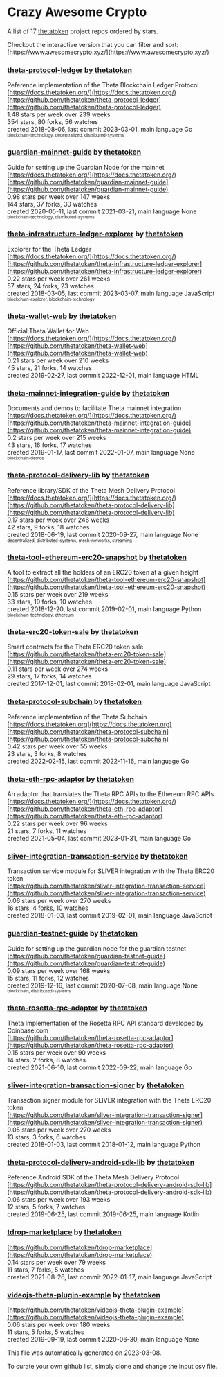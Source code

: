# Crazy Awesome Crypto
A list of 17 [thetatoken](https://github.com/thetatoken) project repos ordered by stars.  

Checkout the interactive version that you can filter and sort: 
[https://www.awesomecrypto.xyz/](https://www.awesomecrypto.xyz/)  


### [theta-protocol-ledger](https://github.com/thetatoken/theta-protocol-ledger) by [thetatoken](https://github.com/thetatoken)  
Reference implementation of the Theta Blockchain Ledger Protocol  
[https://docs.thetatoken.org/](https://docs.thetatoken.org/)  
[https://github.com/thetatoken/theta-protocol-ledger](https://github.com/thetatoken/theta-protocol-ledger)  
1.48 stars per week over 239 weeks  
354 stars, 80 forks, 56 watches  
created 2018-08-06, last commit 2023-03-01, main language Go  
<sub><sup>blockchain-technology, decentralized, distributed-systems</sup></sub>


### [guardian-mainnet-guide](https://github.com/thetatoken/guardian-mainnet-guide) by [thetatoken](https://github.com/thetatoken)  
Guide for setting up the Guardian Node for the mainnet  
[https://docs.thetatoken.org/](https://docs.thetatoken.org/)  
[https://github.com/thetatoken/guardian-mainnet-guide](https://github.com/thetatoken/guardian-mainnet-guide)  
0.98 stars per week over 147 weeks  
144 stars, 37 forks, 30 watches  
created 2020-05-11, last commit 2021-03-21, main language None  
<sub><sup>blockchain-technology, distributed-systems</sup></sub>


### [theta-infrastructure-ledger-explorer](https://github.com/thetatoken/theta-infrastructure-ledger-explorer) by [thetatoken](https://github.com/thetatoken)  
Explorer for the Theta Ledger  
[https://docs.thetatoken.org/](https://docs.thetatoken.org/)  
[https://github.com/thetatoken/theta-infrastructure-ledger-explorer](https://github.com/thetatoken/theta-infrastructure-ledger-explorer)  
0.22 stars per week over 261 weeks  
57 stars, 24 forks, 23 watches  
created 2018-03-05, last commit 2023-03-07, main language JavaScript  
<sub><sup>blockchain-explorer, blockchain-technology</sup></sub>


### [theta-wallet-web](https://github.com/thetatoken/theta-wallet-web) by [thetatoken](https://github.com/thetatoken)  
Official Theta Wallet for Web  
[https://docs.thetatoken.org/](https://docs.thetatoken.org/)  
[https://github.com/thetatoken/theta-wallet-web](https://github.com/thetatoken/theta-wallet-web)  
0.21 stars per week over 210 weeks  
45 stars, 21 forks, 14 watches  
created 2019-02-27, last commit 2022-12-01, main language HTML  


### [theta-mainnet-integration-guide](https://github.com/thetatoken/theta-mainnet-integration-guide) by [thetatoken](https://github.com/thetatoken)  
Documents and demos to facilitate Theta mainnet integration  
[https://docs.thetatoken.org/](https://docs.thetatoken.org/)  
[https://github.com/thetatoken/theta-mainnet-integration-guide](https://github.com/thetatoken/theta-mainnet-integration-guide)  
0.2 stars per week over 215 weeks  
43 stars, 16 forks, 17 watches  
created 2019-01-17, last commit 2022-01-07, main language None  
<sub><sup>blockchain-demos</sup></sub>


### [theta-protocol-delivery-lib](https://github.com/thetatoken/theta-protocol-delivery-lib) by [thetatoken](https://github.com/thetatoken)  
Reference library/SDK of the Theta Mesh Delivery Protocol  
[https://docs.thetatoken.org/](https://docs.thetatoken.org/)  
[https://github.com/thetatoken/theta-protocol-delivery-lib](https://github.com/thetatoken/theta-protocol-delivery-lib)  
0.17 stars per week over 246 weeks  
42 stars, 9 forks, 18 watches  
created 2018-06-19, last commit 2020-09-27, main language None  
<sub><sup>decentralized, distributed-systems, mesh-networks, streaming</sup></sub>


### [theta-tool-ethereum-erc20-snapshot](https://github.com/thetatoken/theta-tool-ethereum-erc20-snapshot) by [thetatoken](https://github.com/thetatoken)  
A tool to extract all the holders of an ERC20 token at a given height  
[https://github.com/thetatoken/theta-tool-ethereum-erc20-snapshot](https://github.com/thetatoken/theta-tool-ethereum-erc20-snapshot)  
0.15 stars per week over 219 weeks  
33 stars, 19 forks, 10 watches  
created 2018-12-20, last commit 2019-02-01, main language Python  
<sub><sup>blockchain-technology, ethereum</sup></sub>


### [theta-erc20-token-sale](https://github.com/thetatoken/theta-erc20-token-sale) by [thetatoken](https://github.com/thetatoken)  
Smart contracts for the Theta ERC20 token sale  
[https://github.com/thetatoken/theta-erc20-token-sale](https://github.com/thetatoken/theta-erc20-token-sale)  
0.11 stars per week over 274 weeks  
29 stars, 17 forks, 14 watches  
created 2017-12-01, last commit 2018-02-01, main language JavaScript  


### [theta-protocol-subchain](https://github.com/thetatoken/theta-protocol-subchain) by [thetatoken](https://github.com/thetatoken)  
Reference implementation of the Theta Subchain  
[https://docs.thetatoken.org](https://docs.thetatoken.org)  
[https://github.com/thetatoken/theta-protocol-subchain](https://github.com/thetatoken/theta-protocol-subchain)  
0.42 stars per week over 55 weeks  
23 stars, 3 forks, 8 watches  
created 2022-02-15, last commit 2022-11-16, main language Go  


### [theta-eth-rpc-adaptor](https://github.com/thetatoken/theta-eth-rpc-adaptor) by [thetatoken](https://github.com/thetatoken)  
An adaptor that translates the Theta RPC APIs to the Ethereum RPC APIs  
[https://docs.thetatoken.org/](https://docs.thetatoken.org/)  
[https://github.com/thetatoken/theta-eth-rpc-adaptor](https://github.com/thetatoken/theta-eth-rpc-adaptor)  
0.22 stars per week over 96 weeks  
21 stars, 7 forks, 11 watches  
created 2021-05-04, last commit 2023-01-31, main language Go  


### [sliver-integration-transaction-service](https://github.com/thetatoken/sliver-integration-transaction-service) by [thetatoken](https://github.com/thetatoken)  
Transaction service module for SLIVER integration with the Theta ERC20 token  
[https://github.com/thetatoken/sliver-integration-transaction-service](https://github.com/thetatoken/sliver-integration-transaction-service)  
0.06 stars per week over 270 weeks  
16 stars, 4 forks, 10 watches  
created 2018-01-03, last commit 2019-02-01, main language JavaScript  


### [guardian-testnet-guide](https://github.com/thetatoken/guardian-testnet-guide) by [thetatoken](https://github.com/thetatoken)  
Guide for setting up the guardian node for the guardian testnet  
[https://github.com/thetatoken/guardian-testnet-guide](https://github.com/thetatoken/guardian-testnet-guide)  
0.09 stars per week over 168 weeks  
15 stars, 11 forks, 12 watches  
created 2019-12-16, last commit 2020-07-08, main language None  
<sub><sup>blockchain, distributed-systems</sup></sub>


### [theta-rosetta-rpc-adaptor](https://github.com/thetatoken/theta-rosetta-rpc-adaptor) by [thetatoken](https://github.com/thetatoken)  
Theta Implementation of the Rosetta RPC API standard developed by Coinbase.com  
[https://github.com/thetatoken/theta-rosetta-rpc-adaptor](https://github.com/thetatoken/theta-rosetta-rpc-adaptor)  
0.15 stars per week over 90 weeks  
14 stars, 2 forks, 8 watches  
created 2021-06-10, last commit 2022-09-22, main language Go  


### [sliver-integration-transaction-signer](https://github.com/thetatoken/sliver-integration-transaction-signer) by [thetatoken](https://github.com/thetatoken)  
Transaction signer module for SLIVER integration with the Theta ERC20 token  
[https://github.com/thetatoken/sliver-integration-transaction-signer](https://github.com/thetatoken/sliver-integration-transaction-signer)  
0.05 stars per week over 270 weeks  
13 stars, 3 forks, 6 watches  
created 2018-01-03, last commit 2018-01-12, main language Python  


### [theta-protocol-delivery-android-sdk-lib](https://github.com/thetatoken/theta-protocol-delivery-android-sdk-lib) by [thetatoken](https://github.com/thetatoken)  
Reference Android SDK of the Theta Mesh Delivery Protocol  
[https://github.com/thetatoken/theta-protocol-delivery-android-sdk-lib](https://github.com/thetatoken/theta-protocol-delivery-android-sdk-lib)  
0.06 stars per week over 193 weeks  
12 stars, 5 forks, 7 watches  
created 2019-06-25, last commit 2019-06-25, main language Kotlin  


### [tdrop-marketplace](https://github.com/thetatoken/tdrop-marketplace) by [thetatoken](https://github.com/thetatoken)  
  
[https://github.com/thetatoken/tdrop-marketplace](https://github.com/thetatoken/tdrop-marketplace)  
0.14 stars per week over 79 weeks  
11 stars, 7 forks, 5 watches  
created 2021-08-26, last commit 2022-01-17, main language JavaScript  


### [videojs-theta-plugin-example](https://github.com/thetatoken/videojs-theta-plugin-example) by [thetatoken](https://github.com/thetatoken)  
  
[https://github.com/thetatoken/videojs-theta-plugin-example](https://github.com/thetatoken/videojs-theta-plugin-example)  
0.06 stars per week over 180 weeks  
11 stars, 5 forks, 5 watches  
created 2019-09-19, last commit 2020-06-30, main language None  


This file was automatically generated on 2023-03-08.  

To curate your own github list, simply clone and change the input csv file.  
